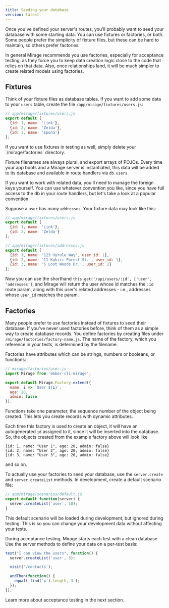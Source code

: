 ```yaml
---
title: Seeding your database
version: latest
---
```


Once you've defined your server's routes, you'll probably want to seed your database with some starting data. You can use fixtures or factories, or both. Some people prefer the simplicity of fixture files, but these can be hard to maintain, so others prefer factories.

In general Mirage recommends you use factories, especially for acceptance testing, as they force you to keep data creation logic close to the code that relies on that data. Also, once relationships land, it will be much simpler to create related models using factories.

## Fixtures

Think of your fixture files as database tables. If you want to add some data to your `users` table, create the file `/app/mirage/fixtures/users.js`:

```js
// app/mirage/fixtures/users.js
export default [
  {id: 1, name: 'Link'},
  {id: 2, name: 'Zelda'},
  {id: 3, name: 'Epona'}
];
```

<aside class='Docs-page__aside'>
  <p>If you want to use fixtures in testing as well, simply delete your `/mirage/factories` directory.</p>
</aside>

Fixture filenames are always plural, and export arrays of POJOs. Every time your app boots and a Mirage server is instantiated, this data will be added to its database and available in route handlers via `db.users`.

If you want to work with related data, you'll need to manage the foreign keys yourself. You can use whatever convention you like, since you have full access to the db in your route handlers, but let's take a look at a popular convention.

Suppose a `user` has many `addresses`. Your fixture data may look like this:

```js
// app/mirage/fixtures/users.js
export default [
  {id: 1, name: 'Link'},
  {id: 2, name: 'Zelda'}
];

// app/mirage/fixtures/addresses.js
export default [
  {id: 1, name: '123 Hyrule Way', user_id: 1},
  {id: 2, name: '11 Kokiri Forest St.', user_id: 1},
  {id: 3, name: '5 Lost Woods Dr.', user_id: 2}
];
```

Now you can use the shorthand `this.get('/api/users/:id', ['user', 'addresses']`, and Mirage will return the user whose id matches the `:id` route param, along with this user's related addresses - i.e., addresses whose `user_id` matches the param.

## Factories

Many people prefer to use factories instead of fixtures to seed their database. If you've never used factories before, think of them as a simple way to create database records. You define factories by creating files under `/mirage/factories/factory-name.js`. The name of the factory, which you reference in your tests, is determined by the filename.

Factories have attributes which can be strings, numbers or booleans, or functions:

```js
// mirage/factories/user.js
import Mirage from 'ember-cli-mirage';

export default Mirage.Factory.extend({
  name: i => `User ${i}`,
  age: 20,
  admin: false
});
```

Functions take one parameter, the sequence number of the object being created. This lets you create records with dynamic attributes.

Each time this factory is used to create an object, it will have an autogenerated `id` assigned to it, since it will be inserted into the database. So, the objects created from the example factory above will look like

    {id: 1, name: "User 1", age: 20, admin: false}
    {id: 2, name: "User 2", age: 20, admin: false}
    {id: 3, name: "User 3", age: 20, admin: false}

and so on.

To actually use your factories to seed your database, use the `server.create` and `server.createList` methods. In development, create a default scenario file:

```js
// app/mirage/scenarios/default.js
export default function(server) {
  server.createList('user', 10);
}
```

This default scenario will be loaded during development, but ignored during testing. This is so you can change your development data without affecting your tests.

During acceptance testing, Mirage starts each test with a clean database. Use the server methods to define your data on a per-test basis:

```js
test("I can view the users", function() {
  server.createList('user', 3);

  visit('/contacts');

  andThen(function() {
    equal( find('p').length, 3 );
  });
});
```

Learn more about acceptance testing in the next section.
